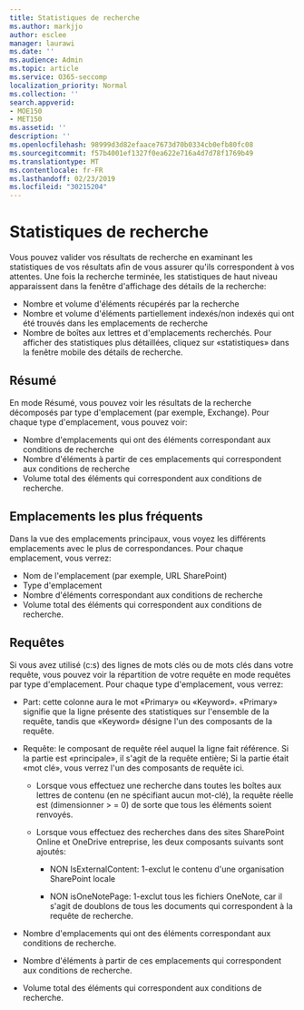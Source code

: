 ```yaml
---
title: Statistiques de recherche
ms.author: markjjo
author: esclee
manager: laurawi
ms.date: ''
ms.audience: Admin
ms.topic: article
ms.service: O365-seccomp
localization_priority: Normal
ms.collection: ''
search.appverid:
- MOE150
- MET150
ms.assetid: ''
description: ''
ms.openlocfilehash: 98999d3d82efaace7673d70b0334cb0efb80fc08
ms.sourcegitcommit: f57b4001ef1327f0ea622e716a4d7d78f1769b49
ms.translationtype: MT
ms.contentlocale: fr-FR
ms.lasthandoff: 02/23/2019
ms.locfileid: "30215204"
---
```

# <a name="search-statistics"></a>Statistiques de recherche

Vous pouvez valider vos résultats de recherche en examinant les statistiques de vos résultats afin de vous assurer qu'ils correspondent à vos attentes. Une fois la recherche terminée, les statistiques de haut niveau apparaissent dans la fenêtre d'affichage des détails de la recherche:
- Nombre et volume d'éléments récupérés par la recherche
- Nombre et volume d'éléments partiellement indexés/non indexés qui ont été trouvés dans les emplacements de recherche
- Nombre de boîtes aux lettres et d'emplacements recherchés. Pour afficher des statistiques plus détaillées, cliquez sur «statistiques» dans la fenêtre mobile des détails de recherche.

## <a name="summary"></a>Résumé

En mode Résumé, vous pouvez voir les résultats de la recherche décomposés par type d'emplacement (par exemple, Exchange). Pour chaque type d'emplacement, vous pouvez voir:
- Nombre d'emplacements qui ont des éléments correspondant aux conditions de recherche
- Nombre d'éléments à partir de ces emplacements qui correspondent aux conditions de recherche
- Volume total des éléments qui correspondent aux conditions de recherche.

## <a name="top-locations"></a>Emplacements les plus fréquents

Dans la vue des emplacements principaux, vous voyez les différents emplacements avec le plus de correspondances. Pour chaque emplacement, vous verrez:
- Nom de l'emplacement (par exemple, URL SharePoint)
- Type d'emplacement
- Nombre d'éléments correspondant aux conditions de recherche
- Volume total des éléments qui correspondent aux conditions de recherche.

## <a name="queries"></a>Requêtes

Si vous avez utilisé (c:s) des lignes de mots clés ou de mots clés dans votre requête, vous pouvez voir la répartition de votre requête en mode requêtes par type d'emplacement. Pour chaque type d'emplacement, vous verrez:

- Part: cette colonne aura le mot «Primary» ou «Keyword». «Primary» signifie que la ligne présente des statistiques sur l'ensemble de la requête, tandis que «Keyword» désigne l'un des composants de la requête.

- Requête: le composant de requête réel auquel la ligne fait référence. Si la partie est «principale», il s'agit de la requête entière; Si la partie était «mot clé», vous verrez l'un des composants de requête ici.
  
  - Lorsque vous effectuez une recherche dans toutes les boîtes aux lettres de contenu (en ne spécifiant aucun mot-clé), la requête réelle est (dimensionner > = 0) de sorte que tous les éléments soient renvoyés.
  
  - Lorsque vous effectuez des recherches dans des sites SharePoint Online et OneDrive entreprise, les deux composants suivants sont ajoutés:
    
    - NON IsExternalContent: 1-exclut le contenu d'une organisation SharePoint locale
    
    - NON isOneNotePage: 1-exclut tous les fichiers OneNote, car il s'agit de doublons de tous les documents qui correspondent à la requête de recherche.

- Nombre d'emplacements qui ont des éléments correspondant aux conditions de recherche.

- Nombre d'éléments à partir de ces emplacements qui correspondent aux conditions de recherche.

- Volume total des éléments qui correspondent aux conditions de recherche.